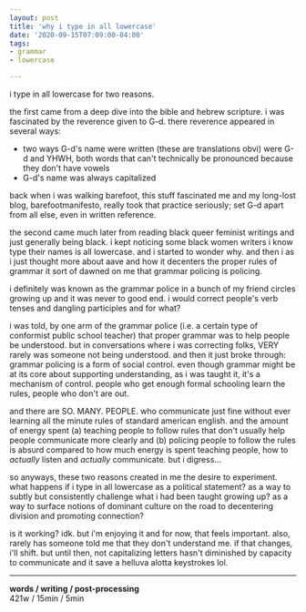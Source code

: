 ```yaml
---
layout: post
title: 'why i type in all lowercase'
date: '2020-09-15T07:09:00-04:00'
tags:
- grammar
- lowercase

--- 
```


i type in all lowercase for two reasons. 

the first came from a deep dive into the bible and hebrew scripture. i was fascinated by the reverence given to G-d. there reverence appeared in several ways: 

* two ways G-d's name were written (these are translations obvi) were G-d and YHWH, both words that can't technically be pronounced because they don't have vowels
* G-d's name was always capitalized

back when i was walking barefoot, this stuff fascinated me and my long-lost blog, barefootmanifesto, really took that practice seriously; set G-d apart from all else, even in written reference. 

the second came much later from reading black queer feminist writings and just generally being black. i kept noticing some black women writers i know type their names is all lowercase. and i started to wonder why. and then i as i just thought more about aave and how it decenters the proper rules of grammar it sort of dawned on me that grammar policing is policing. 

i definitely was known as the grammar police in a bunch of my friend circles growing up and it was never to good end. i would correct people's verb tenses and dangling participles and for what? 

i was told, by one arm of the grammar police (i.e. a certain type of conformist public school teacher) that proper grammar was to help people be understood. but in conversations where i was correcting folks, VERY rarely was someone not being understood. and then it just broke through: grammar policing is a form of social control. even though grammar might be at its core about supporting understanding, as i was taught it, it's a mechanism of control. people who get enough formal schooling learn the rules, people who don't are out. 

and there are SO. MANY. PEOPLE. who communicate just fine without ever learning all the minute rules of standard american english. and the amount of energy spent (a) teaching people to follow rules that don't usually help people communicate more clearly and (b) policing people to follow the rules is absurd compared to how much energy is spent teaching people, how to *actually* listen and *actually* communicate. but i digress...

so anyways, these two reasons created in me the desire to experiment. what happens if i type in all lowercase as a political statement? as a way to subtly but consistently challenge what i had been taught growing up? as a way to surface notions of dominant culture on the road to decentering division and promoting connection? 

is it working? idk. but i'm enjoying it and for now, that feels important. also, rarely has someone told me that they don't understand me. if that changes, i'll shift. but until then, not capitalizing letters hasn't diminished by capacity to communicate and it save a helluva alotta keystrokes lol. 

---



<!-- {:target="_blank"} -->

<!-- hyperlink bank -->


<!-- &#042; = asterisk -->
<!-- &#039; = single quote '-->

**words / writing / post-processing**  
421w / 15min / 5min